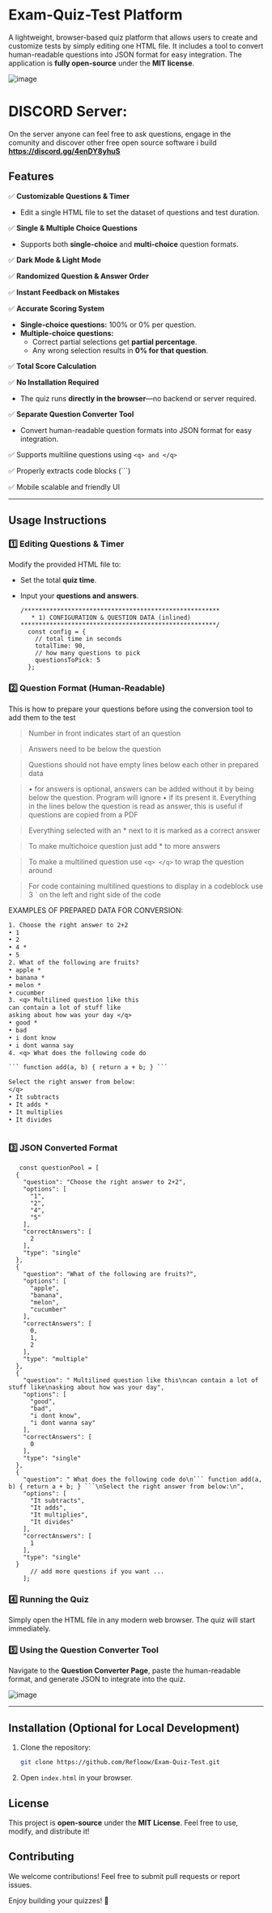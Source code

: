 # Exam-Quiz-Test Platform

A lightweight, browser-based quiz platform that allows users to create and customize tests by simply editing one HTML file. It includes a tool to convert human-readable questions into JSON format for easy integration. The application is **fully open-source** under the **MIT license**.


![image](https://github.com/user-attachments/assets/3ddddb5a-9f9b-4915-a84b-52cb98bbfdd7)

# DISCORD Server:
On the server anyone can feel free to ask questions, engage in the comunity and discover other free open source software i build 
**https://discord.gg/4enDY8yhuS**

## Features

✅ **Customizable Questions & Timer**
- Edit a single HTML file to set the dataset of questions and test duration.

✅ **Single & Multiple Choice Questions**
- Supports both **single-choice** and **multi-choice** question formats.

✅ **Dark Mode & Light Mode**

✅ **Randomized Question & Answer Order**

✅ **Instant Feedback on Mistakes**

✅ **Accurate Scoring System**
- **Single-choice questions:** 100% or 0% per question.
- **Multiple-choice questions:**
  - Correct partial selections get **partial percentage**.
  - Any wrong selection results in **0% for that question**.

✅ **Total Score Calculation**

✅ **No Installation Required**
- The quiz runs **directly in the browser**—no backend or server required.
  
✅ **Separate Question Converter Tool**
- Convert human-readable question formats into JSON format for easy integration.
  
✅ Supports multiline questions using ```<q> and </q>```

✅ Properly extracts code blocks (```)

✅ Mobile scalable and friendly UI

---

## Usage Instructions

### 1️⃣ **Editing Questions & Timer**
Modify the provided HTML file to:
- Set the total **quiz time**.
- Input your **questions and answers**.

  ```
  /******************************************************
     * 1) CONFIGURATION & QUESTION DATA (inlined)
  ******************************************************/
    const config = {
      // total time in seconds
      totalTime: 90,
      // how many questions to pick
      questionsToPick: 5
    };
  ```

### 2️⃣ **Question Format (Human-Readable)**
This is how to prepare your questions before using the conversion tool to add them to the test

> Number in front indicates start of an question

> Answers need to be below the question

> Questions should not have empty lines below each other in prepared data 

> • for answers is optional, answers can be added without it by being below the question. Program will ignore • if its present it. Everything in the lines below the question is read as answer, this is useful if questions are copied from a PDF

> Everything selected with an * next to it is marked as a correct answer

> To make multichoice question just add * to more answers

> To make a multilined question use ```<q> </q>``` to wrap the question around

> For code containing multilined questions to display in a codeblock use 3 ` on the left and right side of the code

EXAMPLES OF PREPARED DATA FOR CONVERSION:

```txt
1. Choose the right answer to 2+2
• 1
• 2
• 4 *
• 5
2. What of the following are fruits?
• apple *
• banana *
• melon *
• cucumber
3. <q> Multilined question like this
can contain a lot of stuff like
asking about how was your day </q>
• good *  
• bad
• i dont know
• i dont wanna say 
4. <q> What does the following code do

``` function add(a, b) { return a + b; } ```

Select the right answer from below:
</q>
• It subtracts  
• It adds *  
• It multiplies  
• It divides  



```

### 3️⃣ **JSON Converted Format**
```
   const questionPool = [
  {
    "question": "Choose the right answer to 2+2",
    "options": [
      "1",
      "2",
      "4",
      "5"
    ],
    "correctAnswers": [
      2
    ],
    "type": "single"
  },
  {
    "question": "What of the following are fruits?",
    "options": [
      "apple",
      "banana",
      "melon",
      "cucumber"
    ],
    "correctAnswers": [
      0,
      1,
      2
    ],
    "type": "multiple"
  },
  {
    "question": " Multilined question like this\ncan contain a lot of stuff like\nasking about how was your day",
    "options": [
      "good",
      "bad",
      "i dont know",
      "i dont wanna say"
    ],
    "correctAnswers": [
      0
    ],
    "type": "single"
  },
  {
    "question": " What does the following code do\n``` function add(a, b) { return a + b; } ```\nSelect the right answer from below:\n",
    "options": [
      "It subtracts",
      "It adds",
      "It multiplies",
      "It divides"
    ],
    "correctAnswers": [
      1
    ],
    "type": "single"
  }
      // add more questions if you want ...
    ];
```

### 4️⃣ **Running the Quiz**
Simply open the HTML file in any modern web browser. The quiz will start immediately.

### 5️⃣ **Using the Question Converter Tool**
Navigate to the **Question Converter Page**, paste the human-readable format, and generate JSON to integrate into the quiz.

![image](https://github.com/user-attachments/assets/5b66c834-8760-46f0-a613-127d752f15b5)


---

## Installation (Optional for Local Development)
1. Clone the repository:
   ```sh
   git clone https://github.com/Refloow/Exam-Quiz-Test.git
   ```
2. Open `index.html` in your browser.


## License

This project is **open-source** under the **MIT License**. Feel free to use, modify, and distribute it!


## Contributing
We welcome contributions! Feel free to submit pull requests or report issues.


Enjoy building your quizzes! 🚀
